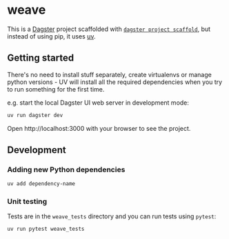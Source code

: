 # weave

This is a [Dagster](https://dagster.io/) project scaffolded with [`dagster project scaffold`](https://docs.dagster.io/getting-started/create-new-project), but instead of using pip, it uses [uv](https://github.com/astral-sh/uv).

## Getting started

There's no need to install stuff separately, create virtualenvs or manage python
versions - UV will install all the required dependencies when you try to run
something for the first time.

e.g. start the local Dagster UI web server in development mode:

```bash
uv run dagster dev
```

Open http://localhost:3000 with your browser to see the project.

## Development

### Adding new Python dependencies

```bash
uv add dependency-name
```

### Unit testing

Tests are in the `weave_tests` directory and you can run tests using `pytest`:

```bash
uv run pytest weave_tests
```